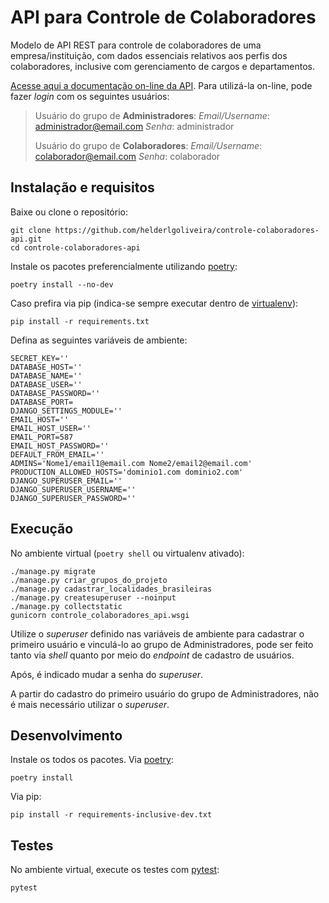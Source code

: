 # API para Controle de Colaboradores

Modelo de API REST para controle de colaboradores de uma empresa/instituição, com dados essenciais relativos aos perfis dos colaboradores, inclusive com gerenciamento de cargos e departamentos.

[Acesse aqui a documentação on-line da API](https://api-controle-colaboradores.herokuapp.com/api/v1/swagger).
Para utilizá-la on-line, pode fazer _login_ com os seguintes usuários:

> Usuário do grupo de **Administradores**:
> _Email/Username_: administrador@email.com
> _Senha_: administrador
> 
> Usuário do grupo de **Colaboradores**:
> _Email/Username_: colaborador@email.com
> _Senha_: colaborador


## Instalação e requisitos

Baixe ou clone o repositório:
```
git clone https://github.com/helderlgoliveira/controle-colaboradores-api.git
cd controle-colaboradores-api
```
Instale os pacotes preferencialmente utilizando [poetry](https://python-poetry.org/):
```
poetry install --no-dev
```
Caso prefira via pip (indica-se sempre executar dentro de [virtualenv](https://virtualenv.pypa.io/en/latest/)):
```
pip install -r requirements.txt
```

Defina as seguintes variáveis de ambiente:
```
SECRET_KEY=''
DATABASE_HOST=''
DATABASE_NAME=''
DATABASE_USER=''
DATABASE_PASSWORD=''
DATABASE_PORT=
DJANGO_SETTINGS_MODULE=''
EMAIL_HOST=''
EMAIL_HOST_USER=''
EMAIL_PORT=587
EMAIL_HOST_PASSWORD=''
DEFAULT_FROM_EMAIL=''
ADMINS='Nome1/email1@email.com Nome2/email2@email.com'
PRODUCTION_ALLOWED_HOSTS='dominio1.com dominio2.com'
DJANGO_SUPERUSER_EMAIL=''
DJANGO_SUPERUSER_USERNAME=''
DJANGO_SUPERUSER_PASSWORD=''
```

## Execução

No ambiente virtual (`poetry shell` ou virtualenv ativado):
```
./manage.py migrate
./manage.py criar_grupos_do_projeto
./manage.py cadastrar_localidades_brasileiras
./manage.py createsuperuser --noinput
./manage.py collectstatic
gunicorn controle_colaboradores_api.wsgi
```

Utilize o _superuser_ definido nas variáveis de ambiente para cadastrar o primeiro usuário e vinculá-lo ao grupo de Administradores, pode ser feito tanto via _shell_ quanto por meio do _endpoint_ de cadastro de usuários.

Após, é indicado mudar a senha do _superuser_.

A partir do cadastro do primeiro usuário do grupo de Administradores, não é mais necessário utilizar o _superuser_.

## Desenvolvimento

Instale os todos os pacotes. 
Via [poetry](https://python-poetry.org/):
```
poetry install
```
Via pip:
```
pip install -r requirements-inclusive-dev.txt
```

## Testes
No ambiente virtual, execute os testes com [pytest](https://docs.pytest.org/en/latest/):
```
pytest
```
